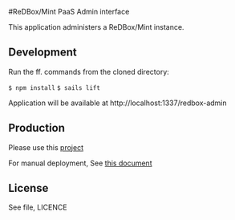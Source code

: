 #ReDBox/Mint PaaS Admin interface

This application administers a ReDBox/Mint instance.

## Development 

Run the ff. commands from the cloned directory:

`$ npm install`
`$ sails lift`

Application will be available at http://localhost:1337/redbox-admin

## Production

Please use this [project](https://github.com/redbox-mint-contrib/puppet_redbox_admin)

For manual deployment, See [this document](http://sailsjs.org/#/documentation/concepts/Deployment)

License
-------
See file, LICENCE
